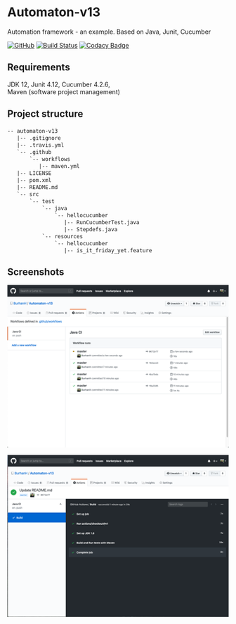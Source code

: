 # Automaton-v13
Automation framework - an example. Based on Java, Junit, Cucumber

[![GitHub](https://img.shields.io/github/license/mashape/apistatus.svg)](https://github.com/BurhanH/automaton-v13/blob/master/LICENSE)
[![Build Status](https://travis-ci.org/BurhanH/Automaton-v13.svg?branch=master)](https://travis-ci.org/BurhanH/Automaton-v13)
[![Codacy Badge](https://api.codacy.com/project/badge/Grade/5f5fd425025c4fb78d3686c58428fc34)](https://www.codacy.com/manual/BurhanH/Automaton-v13?utm_source=github.com&amp;utm_medium=referral&amp;utm_content=BurhanH/Automaton-v13&amp;utm_campaign=Badge_Grade)

## Requirements
JDK 12, Junit 4.12, Cucumber 4.2.6, <br>
Maven (software project management) <br>

## Project structure
```text
-- automaton-v13
   |-- .gitignore
   |-- .travis.yml
   `-- .github
       `-- workflows
          |-- maven.yml
   |-- LICENSE
   |-- pom.xml
   |-- README.md
   `-- src
       `-- test
           `-- java
               `-- hellocucumber
                  |-- RunCucumberTest.java
                  |-- Stepdefs.java
           `-- resources
               `-- hellocucumber
                  |-- is_it_friday_yet.feature
```

## Screenshots

![alt text](https://github.com/BurhanH/automaton-v13/raw/master/screenshots/cucumber_actions_1.png "Results for Actions") <br>

![alt text](https://github.com/BurhanH/automaton-v13/raw/master/screenshots/cucumber_actions_2.png "Results for Actions") <br>
